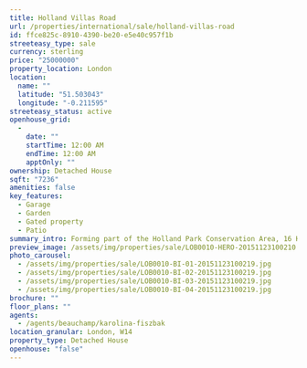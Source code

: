 ```yaml
---
title: Holland Villas Road
url: /properties/international/sale/holland-villas-road
id: ffce825c-8910-4390-be20-e5e40c957f1b
streeteasy_type: sale
currency: sterling
price: "25000000"
property_location: London
location:
  name: ""
  latitude: "51.503043"
  longitude: "-0.211595"
streeteasy_status: active
openhouse_grid:
  - 
    date: ""
    startTime: 12:00 AM
    endTime: 12:00 AM
    apptOnly: ""
ownership: Detached House
sqft: "7236"
amenities: false
key_features:
  - Garage
  - Garden
  - Gated property
  - Patio
summary_intro: Forming part of the Holland Park Conservation Area, 16 Holland Villas Road is on the favoured side of the road backing onto the gardens of Addison Road. The property benefits from being a freehold detached with a gated carriage driveway and forecourt parking.
preview_image: /assets/img/properties/sale/LOB0010-HERO-20151123100210.jpg
photo_carousel:
  - /assets/img/properties/sale/LOB0010-BI-01-20151123100219.jpg
  - /assets/img/properties/sale/LOB0010-BI-02-20151123100219.jpg
  - /assets/img/properties/sale/LOB0010-BI-03-20151123100219.jpg
  - /assets/img/properties/sale/LOB0010-BI-04-20151123100219.jpg
brochure: ""
floor_plans: ""
agents:
  - /agents/beauchamp/karolina-fiszbak
location_granular: London, W14
property_type: Detached House
openhouse: "false"
---
```

